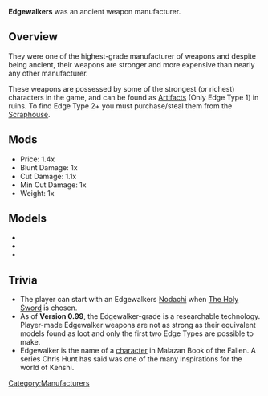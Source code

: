 **Edgewalkers** was an ancient weapon manufacturer.

## Overview

They were one of the highest-grade manufacturer of weapons and despite
being ancient, their weapons are stronger and more expensive than nearly
any other manufacturer.

These weapons are possessed by some of the strongest (or richest)
characters in the game, and can be found as
[Artifacts](Artifacts.md "wikilink") (Only Edge Type 1) in ruins. To find
Edge Type 2+ you must purchase/steal them from the
[Scraphouse](Scraphouse.md "wikilink").

## Mods

- Price: 1.4x
- Blunt Damage: 1x
- Cut Damage: 1.1x
- Min Cut Damage: 1x
- Weight: 1x

## Models

-

-

-

## Trivia

- The player can start with an Edgewalkers [Nodachi](Nodachi.md "wikilink")
  when [The Holy Sword](Game_Starts.md#The_Holy_Sword "wikilink") [](Game_Starts.md) is chosen.
- As of **Version 0.99**, the Edgewalker-grade is a researchable
  technology. Player-made Edgewalker weapons are not as strong as their
  equivalent models found as loot and only the first two Edge Types are
  possible to make.
- Edgewalker is the name of a
  [character](https://malazan.fandom.com/wiki/Edgewalker) in Malazan
  Book of the Fallen. A series Chris Hunt has said was one of the many
  inspirations for the world of Kenshi.

[Category:Manufacturers](Category:Manufacturers "wikilink")